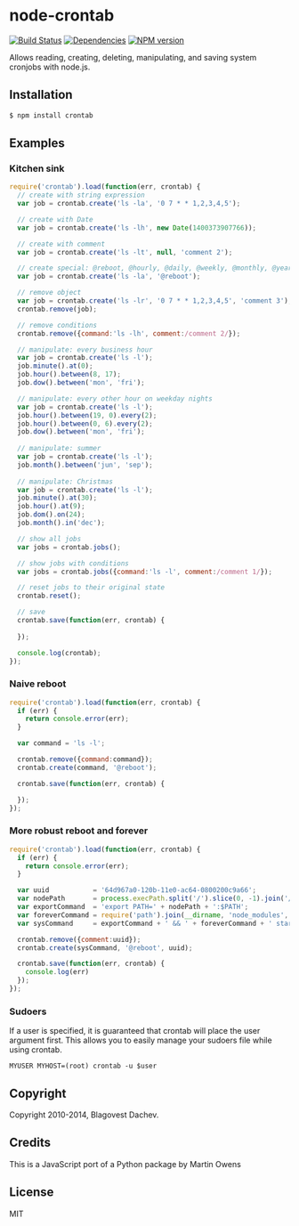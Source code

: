 # node-crontab
[![Build Status](https://secure.travis-ci.org/dachev/node-crontab.png)](http://travis-ci.org/dachev/node-crontab)
[![Dependencies](https://david-dm.org/dachev/node-crontab.png)](https://david-dm.org/dachev/node-crontab)
[![NPM version](https://badge.fury.io/js/crontab.svg)](http://badge.fury.io/js/crontab)

Allows reading, creating, deleting, manipulating, and saving system cronjobs with node.js.

## Installation

```bash
$ npm install crontab
```

## Examples
### Kitchen sink
```js
require('crontab').load(function(err, crontab) {
  // create with string expression
  var job = crontab.create('ls -la', '0 7 * * 1,2,3,4,5');

  // create with Date
  var job = crontab.create('ls -lh', new Date(1400373907766));

  // create with comment
  var job = crontab.create('ls -lt', null, 'comment 2');

  // create special: @reboot, @hourly, @daily, @weekly, @monthly, @yearly, @annually, @midnight
  var job = crontab.create('ls -la', '@reboot');

  // remove object
  var job = crontab.create('ls -lr', '0 7 * * 1,2,3,4,5', 'comment 3');
  crontab.remove(job);

  // remove conditions
  crontab.remove({command:'ls -lh', comment:/comment 2/});

  // manipulate: every business hour
  var job = crontab.create('ls -l');
  job.minute().at(0);
  job.hour().between(8, 17);
  job.dow().between('mon', 'fri');

  // manipulate: every other hour on weekday nights
  var job = crontab.create('ls -l');
  job.hour().between(19, 0).every(2);
  job.hour().between(0, 6).every(2);
  job.dow().between('mon', 'fri');
  
  // manipulate: summer
  var job = crontab.create('ls -l');
  job.month().between('jun', 'sep');
  
  // manipulate: Christmas
  var job = crontab.create('ls -l');
  job.minute().at(30);
  job.hour().at(9);
  job.dom().on(24);
  job.month().in('dec');

  // show all jobs
  var jobs = crontab.jobs();

  // show jobs with conditions
  var jobs = crontab.jobs({command:'ls -l', comment:/comment 1/});

  // reset jobs to their original state
  crontab.reset();

  // save
  crontab.save(function(err, crontab) {
  
  });

  console.log(crontab);
});
```

### Naive reboot
```js
require('crontab').load(function(err, crontab) {
  if (err) {
    return console.error(err);
  }

  var command = 'ls -l';

  crontab.remove({command:command});
  crontab.create(command, '@reboot');

  crontab.save(function(err, crontab) {

  });
});
```

### More robust reboot and forever
```js
require('crontab').load(function(err, crontab) {
  if (err) {
    return console.error(err);
  }

  var uuid           = '64d967a0-120b-11e0-ac64-0800200c9a66';
  var nodePath       = process.execPath.split('/').slice(0, -1).join('/');
  var exportCommand  = 'export PATH=' + nodePath + ':$PATH';
  var foreverCommand = require('path').join(__dirname, 'node_modules', 'forever', 'bin', 'forever');
  var sysCommand     = exportCommand + ' && ' + foreverCommand + ' start ' + __filename;

  crontab.remove({comment:uuid});
  crontab.create(sysCommand, '@reboot', uuid);

  crontab.save(function(err, crontab) {
    console.log(err)
  });
});
```

### Sudoers

If a user is specified, it is guaranteed that crontab will place the user argument first.
This allows you to easily manage your sudoers file while using crontab.

```sudoers
MYUSER MYHOST=(root) crontab -u $user
```

## Copyright
Copyright 2010-2014, Blagovest Dachev.

## Credits
This is a JavaScript port of a Python package by Martin Owens

## License
MIT

